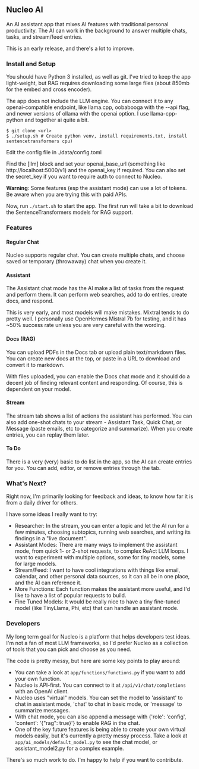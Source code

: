 ## Nucleo AI

An AI assistant app that mixes AI features with traditional personal productivity. The
AI can work in the background to answer multiple chats, tasks, and stream/feed entries.

This is an early release, and there's a lot to improve.

### Install and Setup

You should have Python 3 installed, as well as git. I've tried to keep the app light-weight,
but RAG requires downloading some large files (about 850mb for the embed and cross encoder).

The app does not include the LLM engine. You can connect it to any openai-compatible endpoint, like llama.cpp, oobabooga with
the --api flag, and newer versions of ollama with the openai option. I use llama-cpp-python and
together ai quite a bit.

```
$ git clone <url>
$ ./setup.sh # Create python venv, install requirements.txt, install sentencetransformers cpu)
```

Edit the config file in ./data/config.toml

Find the [llm] block and set your openai_base_url (something like http://localhost:5000/v1) and
the openai_key if required. You can also set the secret_key if you want to require auth to
connect to Nucleo.

**Warning**: Some features (esp the assistant mode) can use a lot of tokens. Be aware when you
are trying this with paid APIs.

Now, run `./start.sh` to start the app. The first run will take a bit to download the
SentenceTransformers models for RAG support.

### Features

#### Regular Chat

Nucleo supports regular chat. You can create multiple chats, and choose saved or
temporary (throwaway) chat when you create it.

#### Assistant

The Assistant chat mode has the AI make a list of tasks from the request and perform them.
It can perform web searches, add to do entries, create docs, and respond.

This is very early, and most models will make mistakes. Mixtral tends to do pretty well.
I personally use OpenHermes Mistral 7b for testing, and it has ~50% success rate unless
you are very careful with the wording.

#### Docs (RAG)

You can upload PDFs in the Docs tab or upload plain text/markdown files. You can create new
docs at the top, or paste in a URL to download and convert it to markdown.

With files uploaded, you can enable the Docs chat mode and it should do a decent job of
finding relevant content and responding. Of course, this is dependent on your model.

#### Stream

The stream tab shows a list of actions the assistant has performed. You can also add one-shot
chats to your stream - Assistant Task, Quick Chat, or Message (paste emails, etc to categorize
and summarize). When you create entries, you can replay them later.

#### To Do

There is a very (very) basic to do list in the app, so the AI can create entries for you. You
can add, editor, or remove entries through the tab.

### What's Next?

Right now, I'm primarily looking for feedback and ideas, to know how far it is from a daily driver
for others.

I have some ideas I really want to try:

- Researcher: In the stream, you can enter a topic and let the AI run for a few minutes, choosing
  subtopics, running web searches, and writing its findings in a "live document".
- Assistant Modes: There are many ways to implement the assistant mode, from quick 1- or 2-shot
  requests, to complex ReAct LLM loops. I want to experiment with multiple options, some for
  tiny models, some for large models.
- Stream/Feed: I want to have cool integrations with things like email, calendar, and other personal
  data sources, so it can all be in one place, and the AI can reference it.
- More Functions: Each function makes the assistant more useful, and I'd like to have a list of
  popular requests to build.
- Fine Tuned Models: It would be really nice to have a tiny fine-tuned model (like TinyLlama, Phi, etc)
  that can handle an assistant mode.

### Developers

My long term goal for Nucleo is a platform that helps developers test ideas. I'm not a fan of
most LLM frameworks, so I'd prefer Nucleo as a collection of tools that you can pick
and choose as you need.

The code is pretty messy, but here are some key points to play around:

- You can take a look at `app/functions/functions.py` if you want to add your own function.
- Nucleo is API-first. You can connect to it at `/api/v1/chat/completions` with an OpenAI
  client.
- Nucleo uses "virtual" models. You can set the model to 'assistant' to chat in assistant mode,
  'chat' to chat in basic mode, or 'message' to summarize messages.
- With chat mode, you can also append a message with {'role': 'config', 'content': '{"rag": true}'}
  to enable RAG in the chat.
- One of the key future features is being able to create your own virtual models easily, but
  it's currently a pretty messy process. Take a look at `app/ai_models/default_model.py` to
  see the chat model, or assistant_model2.py for a complex example.

There's so much work to do. I'm happy to help if you want to contribute.
